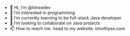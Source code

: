 - 👋 Hi, I’m @timsedev
- 👀 I’m interested in programming
- 🌱 I’m currently learning to be full-stack Java developer
- 💞️ I’m looking to collaborate on Java projects
- 📫 How to reach me. head to my website: timothyse.com

